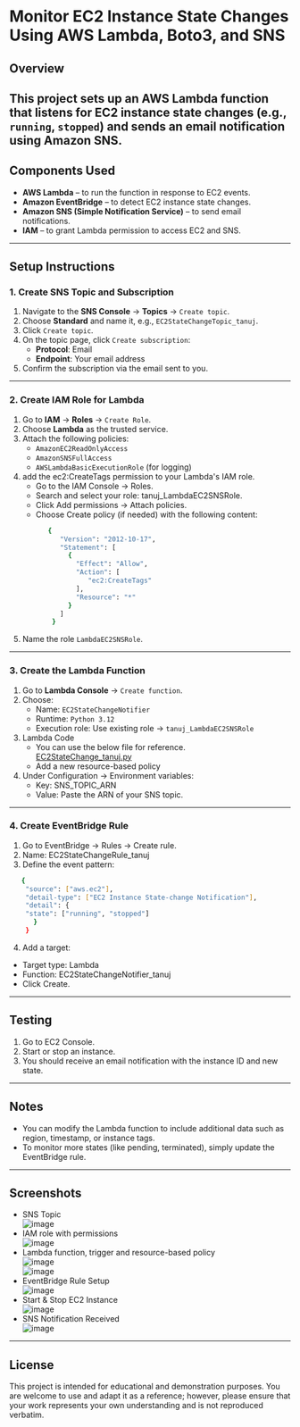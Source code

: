 # Monitor EC2 Instance State Changes Using AWS Lambda, Boto3, and SNS
## Overview
This project sets up an AWS Lambda function that listens for EC2 instance state changes (e.g., `running`, `stopped`) and sends an email notification using Amazon SNS.
---

## Components Used
- **AWS Lambda** – to run the function in response to EC2 events.
- **Amazon EventBridge** – to detect EC2 instance state changes.
- **Amazon SNS (Simple Notification Service)** – to send email notifications.
- **IAM** – to grant Lambda permission to access EC2 and SNS.
---

## Setup Instructions
### 1. Create SNS Topic and Subscription
1. Navigate to the **SNS Console** → **Topics** → `Create topic`.
2. Choose **Standard** and name it, e.g., `EC2StateChangeTopic_tanuj`.
3. Click `Create topic`.
4. On the topic page, click `Create subscription`:
   - **Protocol**: Email
   - **Endpoint**: Your email address
5. Confirm the subscription via the email sent to you.
---

### 2. Create IAM Role for Lambda
1. Go to **IAM** → **Roles** → `Create Role`.
2. Choose **Lambda** as the trusted service.
3. Attach the following policies:
   - `AmazonEC2ReadOnlyAccess`
   - `AmazonSNSFullAccess`
   - `AWSLambdaBasicExecutionRole` (for logging)
4. add the ec2:CreateTags permission to your Lambda's IAM role.
   - Go to the IAM Console → Roles.
   - Search and select your role: tanuj_LambdaEC2SNSRole.
   - Click Add permissions → Attach policies.
   - Choose Create policy (if needed) with the following content:
     ```bash
        {
           "Version": "2012-10-17",
           "Statement": [
             {
               "Effect": "Allow",
               "Action": [
                  "ec2:CreateTags"
               ],
               "Resource": "*"
             }
           ]
         }
     ```
5. Name the role `LambdaEC2SNSRole`.
---

### 3. Create the Lambda Function
1. Go to **Lambda Console** → `Create function`.
2. Choose:
   - Name: `EC2StateChangeNotifier`
   - Runtime: `Python 3.12`
   - Execution role: Use existing role → `tanuj_LambdaEC2SNSRole`
3. Lambda Code
   - You can use the below file for reference.<br>
     [EC2StateChange_tanuj.py](https://github.com/tanujbhatia24/EC2StateChange/blob/main/EC2StateChange_tanuj.py)
   - Add a new resource-based policy
4. Under Configuration → Environment variables:
   - Key: SNS_TOPIC_ARN
   - Value: Paste the ARN of your SNS topic.
---

### 4. Create EventBridge Rule
1. Go to EventBridge → Rules → Create rule.
2. Name: EC2StateChangeRule_tanuj
3. Define the event pattern:
  ```bash
     {
      "source": ["aws.ec2"],
      "detail-type": ["EC2 Instance State-change Notification"],
      "detail": {
      "state": ["running", "stopped"]
        }
      }
  ```
4. Add a target:
- Target type: Lambda
- Function: EC2StateChangeNotifier_tanuj
- Click Create.
---

## Testing
1. Go to EC2 Console.
2. Start or stop an instance.
3. You should receive an email notification with the instance ID and new state.
---

## Notes
- You can modify the Lambda function to include additional data such as region, timestamp, or instance tags.
- To monitor more states (like pending, terminated), simply update the EventBridge rule.
---

## Screenshots
- SNS Topic<br>
![image](https://github.com/user-attachments/assets/478bb9b3-d28d-46b8-b3a7-86352293f4fe)<br>
- IAM role with permissions<br>
![image](https://github.com/user-attachments/assets/c2ce25f1-a101-4615-98db-8759ae99eca3)<br>
- Lambda function, trigger and resource-based policy<br>
![image](https://github.com/user-attachments/assets/8cae2462-1dba-40a4-b4f0-9631ffdd1654)<br>
![image](https://github.com/user-attachments/assets/45f897e9-cce3-4be4-9071-695b3010201c)<br>
- EventBridge Rule Setup<br>
![image](https://github.com/user-attachments/assets/0f61a560-3a22-4791-bf12-2e98877e3660)<br>
- Start & Stop EC2 Instance<br>
![image](https://github.com/user-attachments/assets/2f8a89a0-c75a-4776-ba9b-4c2a91b24c93)<br>
- SNS Notification Received<br>
![image](https://github.com/user-attachments/assets/937c8918-75af-47b4-a177-eb426b0bc51e)<br>
---

## License
This project is intended for educational and demonstration purposes. You are welcome to use and adapt it as a reference; however, please ensure that your work represents your own understanding and is not reproduced verbatim.
